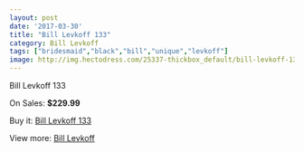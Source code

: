 ```yaml
---
layout: post
date: '2017-03-30'
title: "Bill Levkoff 133"
category: Bill Levkoff
tags: ["bridesmaid","black","bill","unique","levkoff"]
image: http://img.hectodress.com/25337-thickbox_default/bill-levkoff-133.jpg
---
```

Bill Levkoff 133

On Sales: **$229.99**
<a href="https://www.hectodress.com/bill-levkoff/11678-bill-levkoff-133.html"><amp-img layout="responsive" width="600" height="600" src="//img.hectodress.com/25337-thickbox_default/bill-levkoff-133.jpg" alt="Bill Levkoff 133 0" /></a>

Buy it: [Bill Levkoff 133](https://www.hectodress.com/bill-levkoff/11678-bill-levkoff-133.html "Bill Levkoff 133")

View more: [Bill Levkoff](https://www.hectodress.com/184-bill-levkoff "Bill Levkoff")